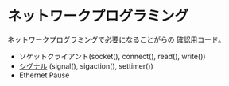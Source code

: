 # ネットワークプログラミング

ネットワークプログラミングで必要になることがらの
確認用コード。

- ソケットクライアント(socket(), connect(), read(), write())
- [シグナル](signal) (signal(), sigaction(), settimer())
- Ethernet Pause
